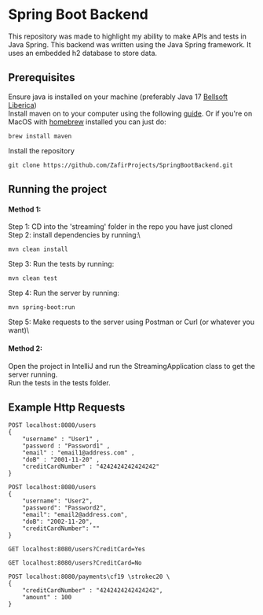 # Spring Boot Backend

This repository was made to highlight my ability to make APIs and tests in Java Spring. This backend was written using the Java Spring framework. It uses an embedded h2 database to store data.

## Prerequisites
Ensure java is installed on your machine (preferably Java 17 [Bellsoft Liberica](https://bell-sw.com/pages/downloads/#jdk-17-lts)) \
Install maven on to your computer using the following [guide](https://www.baeldung.com/install-maven-on-windows-linux-mac). Or if you're on MacOS with [homebrew](https://brew.sh) installed you can just do:
```
brew install maven
```
Install the repository
```
git clone https://github.com/ZafirProjects/SpringBootBackend.git
```
## Running the project
#### Method 1:
Step 1: CD into the 'streaming' folder in the repo you have just cloned\
Step 2: install dependencies by running:\
```
mvn clean install
```
Step 3: Run the tests by running:
```
mvn clean test
```
Step 4: Run the server by running:
```
mvn spring-boot:run
```
Step 5: Make requests to the server using Postman or Curl (or whatever you want)\

#### Method 2:
Open the project in IntelliJ and run the StreamingApplication class to get the server running.\
Run the tests in the tests folder.

## Example Http Requests
```
POST localhost:8080/users
{
    "username" : "User1" ,
    "password : "Password1" ,
    "email" : "email1@address.com" ,
    "doB" : "2001-11-20" ,
    "creditCardNumber" : "4242424242424242"
}
```
```
POST localhost:8080/users
{
    "username": "User2",
    "password": "Password2",
    "email": "email2@address.com",
    "doB": "2002-11-20",
    "creditCardNumber": ""
}
```
```
GET localhost:8080/users?CreditCard=Yes
```
```
GET localhost:8080/users?CreditCard=No
```
```
POST localhost:8080/payments\cf19 \strokec20 \
{
    "creditCardNumber" : "4242424242424242",
    "amount" : 100
}
```
